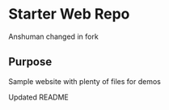 # Starter Web Repo

Anshuman changed in fork

## Purpose

Sample website with plenty of files for demos

Updated README
